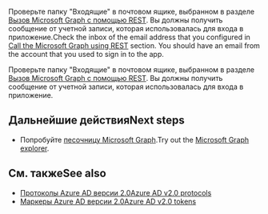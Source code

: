 <span data-ttu-id="17ff2-p114">Проверьте папку "Входящие" в почтовом ящике, выбранном в разделе [Вызов Microsoft Graph с помощью REST](#call-microsoft-graph-using-rest). Вы должны получить сообщение от учетной записи, которая использовалась для входа в приложение.</span><span class="sxs-lookup"><span data-stu-id="17ff2-p114">Check the inbox of the email address that you configured in [Call the Microsoft Graph using REST](#call-microsoft-graph-using-rest) section. You should have an email from the account that you used to sign in to the app.</span></span>

Проверьте папку "Входящие" в почтовом ящике, выбранном в разделе [Вызов Microsoft Graph с помощью REST](#call-microsoft-graph-using-rest). Вы должны получить сообщение от учетной записи, которая использовалась для входа в приложение.

## <span data-ttu-id="17ff2-168">Дальнейшие действия</span><span class="sxs-lookup"><span data-stu-id="17ff2-168">Next steps</span></span>
<a id="next-steps" class="xliff"></a>
- <span data-ttu-id="17ff2-169">Попробуйте [песочницу Microsoft Graph](https://graph.microsoft.io/graph-explorer).</span><span class="sxs-lookup"><span data-stu-id="17ff2-169">Try out the [Microsoft Graph explorer](https://graph.microsoft.io/graph-explorer).</span></span>


## <span data-ttu-id="17ff2-170">См. также</span><span class="sxs-lookup"><span data-stu-id="17ff2-170">See also</span></span>
<a id="see-also" class="xliff"></a>
* [<span data-ttu-id="17ff2-171">Протоколы Azure AD версии 2.0</span><span class="sxs-lookup"><span data-stu-id="17ff2-171">Azure AD v2.0 protocols</span></span>](https://azure.microsoft.com/en-us/documentation/articles/active-directory-v2-protocols/)
* [<span data-ttu-id="17ff2-172">Маркеры Azure AD версии 2.0</span><span class="sxs-lookup"><span data-stu-id="17ff2-172">Azure AD v2.0 tokens</span></span>](https://azure.microsoft.com/en-us/documentation/articles/active-directory-v2-tokens/)

